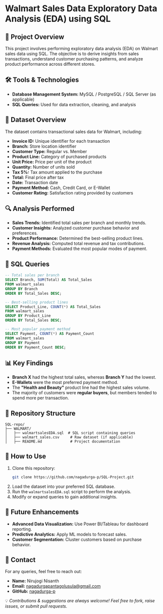 # Walmart Sales Data Exploratory Data Analysis (EDA) using SQL

## 📌 Project Overview
This project involves performing exploratory data analysis (EDA) on Walmart sales data using SQL. The objective is to derive insights from sales transactions, understand customer purchasing patterns, and analyze product performance across different stores.

## 🛠️ Tools & Technologies
- **Database Management System:** MySQL / PostgreSQL / SQL Server (as applicable)
- **SQL Queries:** Used for data extraction, cleaning, and analysis

## 📂 Dataset Overview
The dataset contains transactional sales data for Walmart, including:
- **Invoice ID:** Unique identifier for each transaction
- **Branch:** Store location identifier
- **Customer Type:** Regular vs. Member
- **Product Line:** Category of purchased products
- **Unit Price:** Price per unit of the product
- **Quantity:** Number of units sold
- **Tax 5%:** Tax amount applied to the purchase
- **Total:** Final price after tax
- **Date:** Transaction date
- **Payment Method:** Cash, Credit Card, or E-Wallet
- **Customer Rating:** Satisfaction rating provided by customers

## 🔍 Analysis Performed
- **Sales Trends:** Identified total sales per branch and monthly trends.
- **Customer Insights:** Analyzed customer purchase behavior and preferences.
- **Product Performance:** Determined the best-selling product lines.
- **Revenue Analysis:** Computed total revenue and tax contributions.
- **Payment Methods:** Evaluated the most popular modes of payment.

## 📜 SQL Queries
```sql
-- Total sales per branch
SELECT Branch, SUM(Total) AS Total_Sales 
FROM walmart_sales 
GROUP BY Branch 
ORDER BY Total_Sales DESC;

-- Best-selling product lines
SELECT Product_Line, COUNT(*) AS Total_Sales 
FROM walmart_sales 
GROUP BY Product_Line 
ORDER BY Total_Sales DESC;

-- Most popular payment method
SELECT Payment, COUNT(*) AS Payment_Count 
FROM walmart_sales 
GROUP BY Payment 
ORDER BY Payment_Count DESC;
```

## 📊 Key Findings
- **Branch X** had the highest total sales, whereas **Branch Y** had the lowest.
- **E-Wallets** were the most preferred payment method.
- The **"Health and Beauty"** product line had the highest sales volume.
- The majority of customers were **regular buyers**, but members tended to spend more per transaction.

## 📁 Repository Structure
```
SQL-repo/
├── WALMART/
│   ├── walmartsalesEDA.sql  # SQL script containing queries
│   ├── walmart_sales.csv     # Raw dataset (if applicable)
│   ├── README.md             # Project documentation
```

## 🚀 How to Use
1. Clone this repository:
   ```sh
   git clone https://github.com/nagadurga-p/SQL-Project.git
   ```
2. Load the dataset into your preferred SQL database.
3. Run the `walmartsalesEDA.sql` script to perform the analysis.
4. Modify or expand queries to gain additional insights.

## 📌 Future Enhancements
- **Advanced Data Visualization:** Use Power BI/Tableau for dashboard reporting.
- **Predictive Analytics:** Apply ML models to forecast sales.
- **Customer Segmentation:** Cluster customers based on purchase behavior.

## 📧 Contact
For any queries, feel free to reach out:
- **Name:** Nirujogi Nisanth
- **Email:** [nagadurgapantagolusula@gmail.com](mailto:nagadurgapantagolusula@gmail.com)
- **GitHub:** [nagadurga-p](https://github.com/nagadurga-p)

💡 *Contributions & suggestions are always welcome! Feel free to fork, raise issues, or submit pull requests.*
